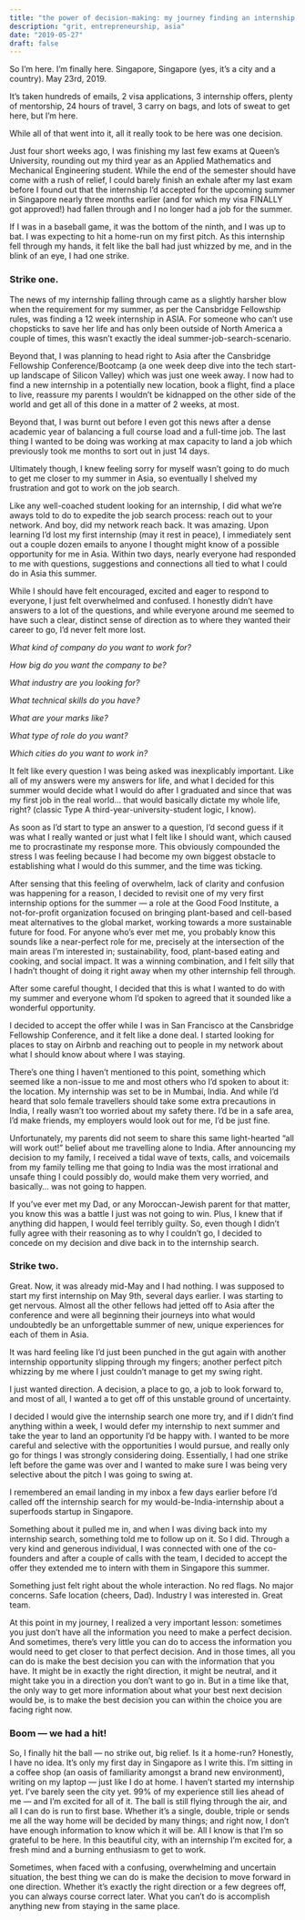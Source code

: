 ```yaml
---
title: "the power of decision-making: my journey finding an internship in asia"
description: "grit, entrepreneurship, asia"
date: "2019-05-27"
draft: false
---
```



So I’m here. I’m finally here. Singapore, Singapore (yes, it’s a city and a country). May 23rd, 2019.

It’s taken hundreds of emails, 2 visa applications, 3 internship offers, plenty of mentorship, 24 hours of travel, 3 carry on bags, and lots of sweat to get here, but I’m here.

While all of that went into it, all it really took to be here was one decision.

Just four short weeks ago, I was finishing my last few exams at Queen’s University, rounding out my third year as an Applied Mathematics and Mechanical Engineering student. While the end of the semester should have come with a rush of relief, I could barely finish an exhale after my last exam before I found out that the internship I’d accepted for the upcoming summer in Singapore nearly three months earlier (and for which my visa FINALLY got approved!) had fallen through and I no longer had a job for the summer.

If I was in a baseball game, it was the bottom of the ninth, and I was up to bat. I was expecting to hit a home-run on my first pitch. As this internship fell through my hands, it felt like the ball had just whizzed by me, and in the blink of an eye, I had one strike.

### Strike one.

The news of my internship falling through came as a slightly harsher blow when the requirement for my summer, as per the Cansbridge Fellowship rules, was finding a 12 week internship in ASIA. For someone who can’t use chopsticks to save her life and has only been outside of North America a couple of times, this wasn’t exactly the ideal summer-job-search-scenario.

Beyond that, I was planning to head right to Asia after the Cansbridge Fellowship Conference/Bootcamp (a one week deep dive into the tech start-up landscape of Silicon Valley) which was just one week away. I now had to find a new internship in a potentially new location, book a flight, find a place to live, reassure my parents I wouldn’t be kidnapped on the other side of the world and get all of this done in a matter of 2 weeks, at most.

Beyond that, I was burnt out before I even got this news after a dense academic year of balancing a full course load and a full-time job. The last thing I wanted to be doing was working at max capacity to land a job which previously took me months to sort out in just 14 days.

Ultimately though, I knew feeling sorry for myself wasn’t going to do much to get me closer to my summer in Asia, so eventually I shelved my frustration and got to work on the job search.

Like any well-coached student looking for an internship, I did what we’re aways told to do to expedite the job search process: reach out to your network. And boy, did my network reach back. It was amazing. Upon learning I’d lost my first internship (may it rest in peace), I immediately sent out a couple dozen emails to anyone I thought might know of a possible opportunity for me in Asia. Within two days, nearly everyone had responded to me with questions, suggestions and connections all tied to what I could do in Asia this summer.

While I should have felt encouraged, excited and eager to respond to everyone, I just felt overwhelmed and confused. I honestly didn’t have answers to a lot of the questions, and while everyone around me seemed to have such a clear, distinct sense of direction as to where they wanted their career to go, I’d never felt more lost.

_What kind of company do you want to work for?_

_How big do you want the company to be?_

_What industry are you looking for?_

_What technical skills do you have?_

_What are your marks like?_

_What type of role do you want?_

_Which cities do you want to work in?_

It felt like every question I was being asked was inexplicably important. Like all of my answers were my answers for life, and what I decided for this summer would decide what I would do after I graduated and since that was my first job in the real world… that would basically dictate my whole life, right? (classic Type A third-year-university-student logic, I know).

As soon as I’d start to type an answer to a question, I’d second guess if it was what I really wanted or just what I felt like I should want, which caused me to procrastinate my response more. This obviously compounded the stress I was feeling because I had become my own biggest obstacle to establishing what I would do this summer, and the time was ticking.

After sensing that this feeling of overwhelm, lack of clarity and confusion was happening for a reason, I decided to revisit one of my very first internship options for the summer — a role at the Good Food Institute, a not-for-profit organization focused on bringing plant-based and cell-based meat alternatives to the global market, working towards a more sustainable future for food. For anyone who’s ever met me, you probably know this sounds like a near-perfect role for me, precisely at the intersection of the main areas I’m interested in; sustainability, food, plant-based eating and cooking, and social impact. It was a winning combination, and I felt silly that I hadn’t thought of doing it right away when my other internship fell through.

After some careful thought, I decided that this is what I wanted to do with my summer and everyone whom I’d spoken to agreed that it sounded like a wonderful opportunity.

I decided to accept the offer while I was in San Francisco at the Cansbridge Fellowship Conference, and it felt like a done deal. I started looking for places to stay on Airbnb and reaching out to people in my network about what I should know about where I was staying.

There’s one thing I haven’t mentioned to this point, something which seemed like a non-issue to me and most others who I’d spoken to about it: the location. My internship was set to be in Mumbai, India. And while I’d heard that solo female travellers should take some extra precautions in India, I really wasn’t too worried about my safety there. I’d be in a safe area, I’d make friends, my employers would look out for me, I’d be just fine.

Unfortunately, my parents did not seem to share this same light-hearted “all will work out!” belief about me travelling alone to India. After announcing my decision to my family, I received a tidal wave of texts, calls, and voicemails from my family telling me that going to India was the most irrational and unsafe thing I could possibly do, would make them very worried, and basically… was not going to happen.


If you’ve ever met my Dad, or any Moroccan-Jewish parent for that matter, you know this was a battle I just was not going to win. Plus, I knew that if anything did happen, I would feel terribly guilty. So, even though I didn’t fully agree with their reasoning as to why I couldn’t go, I decided to concede on my decision and dive back in to the internship search.

### Strike two.

Great. Now, it was already mid-May and I had nothing. I was supposed to start my first internship on May 9th, several days earlier. I was starting to get nervous. Almost all the other fellows had jetted off to Asia after the conference and were all beginning their journeys into what would undoubtedly be an unforgettable summer of new, unique experiences for each of them in Asia.

It was hard feeling like I’d just been punched in the gut again with another internship opportunity slipping through my fingers; another perfect pitch whizzing by me where I just couldn’t manage to get my swing right.

I just wanted direction. A decision, a place to go, a job to look forward to, and most of all, I wanted a to get off of this unstable ground of uncertainty.

I decided I would give the internship search one more try, and if I didn’t find anything within a week, I would defer my internship to next summer and take the year to land an opportunity I’d be happy with. I wanted to be more careful and selective with the opportunities I would pursue, and really only go for things I was strongly considering doing. Essentially, I had one strike left before the game was over and I wanted to make sure I was being very selective about the pitch I was going to swing at.

I remembered an email landing in my inbox a few days earlier before I’d called off the internship search for my would-be-India-internship about a superfoods startup in Singapore.

Something about it pulled me in, and when I was diving back into my internship search, something told me to follow up on it. So I did. Through a very kind and generous individual, I was connected with one of the co-founders and after a couple of calls with the team, I decided to accept the offer they extended me to intern with them in Singapore this summer.

Something just felt right about the whole interaction. No red flags. No major concerns. Safe location (cheers, Dad). Industry I was interested in. Great team.

At this point in my journey, I realized a very important lesson: sometimes you just don’t have all the information you need to make a perfect decision. And sometimes, there’s very little you can do to access the information you would need to get closer to that perfect decision. And in those times, all you can do is make the best decision you can with the information that you have. It might be in exactly the right direction, it might be neutral, and it might take you in a direction you don’t want to go in. But in a time like that, the only way to get more information about what your best next decision would be, is to make the best decision you can within the choice you are facing right now.

### Boom — we had a hit!

So, I finally hit the ball — no strike out, big relief. Is it a home-run? Honestly, I have no idea. It’s only my first day in Singapore as I write this. I’m sitting in a coffee shop (an oasis of familiarity amongst a brand new environment), writing on my laptop — just like I do at home. I haven’t started my internship yet. I’ve barely seen the city yet. 99% of my experience still lies ahead of me — and I’m excited for all of it. The ball is still flying through the air, and all I can do is run to first base. Whether it’s a single, double, triple or sends me all the way home will be decided by many things; and right now, I don’t have enough information to know which it will be. All I know is that I’m so grateful to be here. In this beautiful city, with an internship I’m excited for, a fresh mind and a burning enthusiasm to get to work.

Sometimes, when faced with a confusing, overwhelming and uncertain situation, the best thing we can do is make the decision to move forward in one direction. Whether it’s exactly the right direction or a few degrees off, you can always course correct later. What you can’t do is accomplish anything new from staying in the same place.